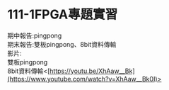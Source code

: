 # 111-1FPGA專題實習   
期中報告:pingpong   
期末報告:雙板pingpong、8bit資料傳輸  
影片:   
雙板pingpong    
8bit資料傳輸<[https://youtu.be/XhAaw__Bk](https://www.youtube.com/watch?v=XhAaw__Bk0I)>
